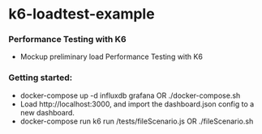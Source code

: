 # k6-loadtest-example
### Performance Testing with K6
  * Mockup preliminary load Performance Testing with K6 
### Getting started:
  * docker-compose up -d influxdb grafana OR ./docker-compose.sh
  * Load http://localhost:3000, and import the dashboard.json config to a new dashboard.
  * docker-compose run k6 run /tests/fileScenario.js OR ./fileScenario.sh
